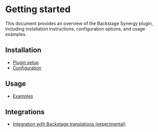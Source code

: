 # Getting started

This document provides an overview of the Backstage Synergy plugin, including installation instructions,
configuration options, and usage examples.

## Installation

- [Plugin setup](setup.md)
- [Configuration](config.md)

## Usage

- [Examples](examples.md)

## Integrations

- [Integration with Backstage translations (experimental)](translations.md)

